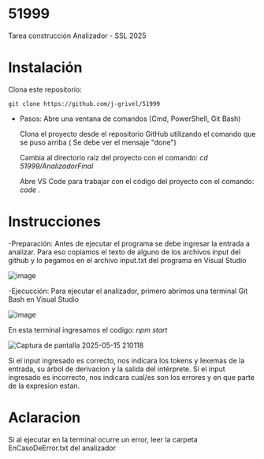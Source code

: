 # 51999
Tarea construcción Analizador - SSL 2025

# Instalación
Clona este repositorio:
               
	git clone https://github.com/j-grivel/51999

- Pasos: Abre una ventana de comandos (Cmd, PowerShell, Git Bash)

  Clona el proyecto desde el repositorio GitHub utilizando el comando que se puso arriba ( Se debe ver el mensaje "done")
  																																											
  Cambia al directorio raíz del proyecto con el comando: *cd 51999/AnalizadorFinal*
  
  Abre VS Code para trabajar con el código del proyecto con el comando: *code .*
         
  
# Instrucciones
-Preparación: Antes de ejecutar el programa se debe ingresar la entrada a analizar. Para eso copiamos el texto de alguno de los archivos input del github y lo pegamos en el archivo input.txt del programa en Visual Studio

![image](https://github.com/user-attachments/assets/55961f93-d7fe-41b0-a191-a565b9c57df0)

-Ejecucción: Para ejecutar el analizador, primero abrimos una terminal Git Bash en Visual Studio

![image](https://github.com/user-attachments/assets/38657ed2-f869-4048-9ad2-7cfb89d6daef)

En esta terminal ingresamos el codigo: *npm start*  

![Captura de pantalla 2025-05-15 210118](https://github.com/user-attachments/assets/c4c28397-c102-43db-9633-a39a294f56e0)

Si el input ingresado es correcto, nos indicara los tokens y lexemas de la entrada, su árbol de derivacion y la salida del intérprete.
Si el input ingresado es incorrecto, nos indicara cual/es son los errores y en que parte de la expresion estan.


# Aclaracion
Si al ejecutar en la terminal ocurre un error, leer la carpeta EnCasoDeError.txt del analizador



